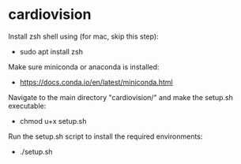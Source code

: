 # cardiovision

Install zsh shell using (for mac, skip this step):
- sudo apt install zsh

Make sure miniconda or anaconda is installed:
- https://docs.conda.io/en/latest/miniconda.html

Navigate to the main directory "cardiovision/" and make the setup.sh executable:
- chmod u+x setup.sh

Run the setup.sh script to install the required environments:
- ./setup.sh